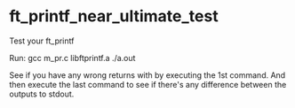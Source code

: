 # ft_printf_near_ultimate_test
Test your ft_printf

Run:  gcc m_pr.c libftprintf.a
      ./a.out

See if you have any wrong returns with by executing the 1st command.
And then execute the last command to see if there's any difference between the outputs to stdout.
